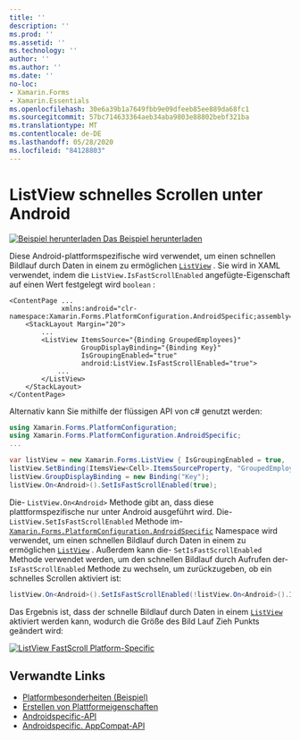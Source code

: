 ```yaml
---
title: ''
description: ''
ms.prod: ''
ms.assetid: ''
ms.technology: ''
author: ''
ms.author: ''
ms.date: ''
no-loc:
- Xamarin.Forms
- Xamarin.Essentials
ms.openlocfilehash: 30e6a39b1a7649fbb9e09dfeeb85ee889da68fc1
ms.sourcegitcommit: 57bc714633364aeb34aba9803e88802bebf321ba
ms.translationtype: MT
ms.contentlocale: de-DE
ms.lasthandoff: 05/28/2020
ms.locfileid: "84128803"
---
```

# <a name="listview-fast-scrolling-on-android"></a>ListView schnelles Scrollen unter Android

[![Beispiel herunterladen](~/media/shared/download.png) Das Beispiel herunterladen](https://docs.microsoft.com/samples/xamarin/xamarin-forms-samples/userinterface-platformspecifics)

Diese Android-plattformspezifische wird verwendet, um einen schnellen Bildlauf durch Daten in einem zu ermöglichen [`ListView`](xref:Xamarin.Forms.ListView) . Sie wird in XAML verwendet, indem die `ListView.IsFastScrollEnabled` angefügte-Eigenschaft auf einen Wert festgelegt wird `boolean` :

```xaml
<ContentPage ...
             xmlns:android="clr-namespace:Xamarin.Forms.PlatformConfiguration.AndroidSpecific;assembly=Xamarin.Forms.Core">
    <StackLayout Margin="20">
        ...
        <ListView ItemsSource="{Binding GroupedEmployees}"
                  GroupDisplayBinding="{Binding Key}"
                  IsGroupingEnabled="true"
                  android:ListView.IsFastScrollEnabled="true">
            ...
        </ListView>
    </StackLayout>
</ContentPage>
```

Alternativ kann Sie mithilfe der flüssigen API von c# genutzt werden:

```csharp
using Xamarin.Forms.PlatformConfiguration;
using Xamarin.Forms.PlatformConfiguration.AndroidSpecific;
...

var listView = new Xamarin.Forms.ListView { IsGroupingEnabled = true, ... };
listView.SetBinding(ItemsView<Cell>.ItemsSourceProperty, "GroupedEmployees");
listView.GroupDisplayBinding = new Binding("Key");
listView.On<Android>().SetIsFastScrollEnabled(true);
```

Die- `ListView.On<Android>` Methode gibt an, dass diese plattformspezifische nur unter Android ausgeführt wird. Die- `ListView.SetIsFastScrollEnabled` Methode im- [`Xamarin.Forms.PlatformConfiguration.AndroidSpecific`](xref:Xamarin.Forms.PlatformConfiguration.AndroidSpecific) Namespace wird verwendet, um einen schnellen Bildlauf durch Daten in einem zu ermöglichen [`ListView`](xref:Xamarin.Forms.ListView) . Außerdem kann die- `SetIsFastScrollEnabled` Methode verwendet werden, um den schnellen Bildlauf durch Aufrufen der- `IsFastScrollEnabled` Methode zu wechseln, um zurückzugeben, ob ein schnelles Scrollen aktiviert ist:

```csharp
listView.On<Android>().SetIsFastScrollEnabled(!listView.On<Android>().IsFastScrollEnabled());
```

Das Ergebnis ist, dass der schnelle Bildlauf durch Daten in einem [`ListView`](xref:Xamarin.Forms.ListView) aktiviert werden kann, wodurch die Größe des Bild Lauf Zieh Punkts geändert wird:

[![](listview-fast-scrolling-images/fastscroll.png "ListView FastScroll Platform-Specific")](listview-fast-scrolling-images/fastscroll-large.png#lightbox "ListView FastScroll Platform-Specific")

## <a name="related-links"></a>Verwandte Links

- [Platformbesonderheiten (Beispiel)](https://docs.microsoft.com/samples/xamarin/xamarin-forms-samples/userinterface-platformspecifics)
- [Erstellen von Plattformeigenschaften](~/xamarin-forms/platform/platform-specifics/index.md#creating-platform-specifics)
- [Androidspecific-API](xref:Xamarin.Forms.PlatformConfiguration.AndroidSpecific)
- [Androidspecific. AppCompat-API](xref:Xamarin.Forms.PlatformConfiguration.AndroidSpecific.AppCompat)
